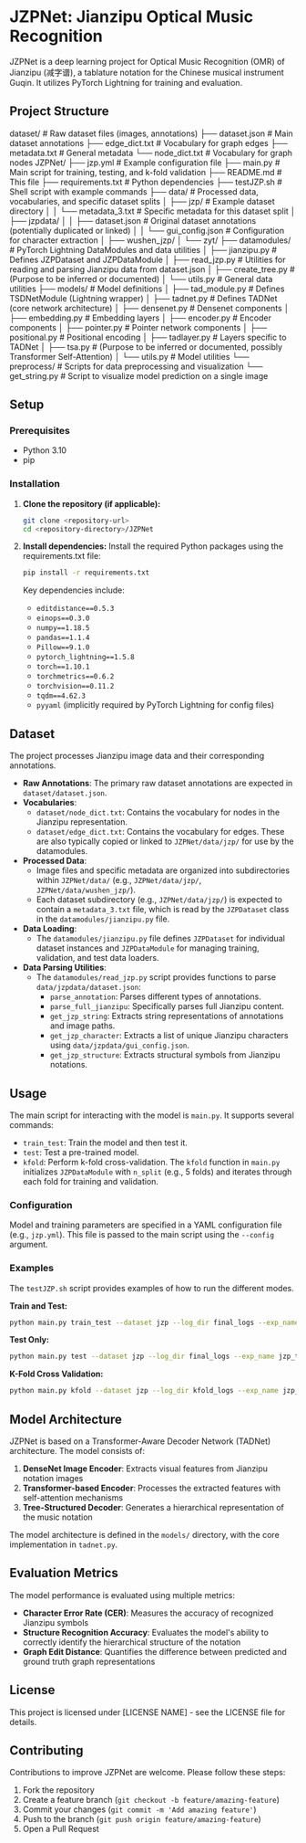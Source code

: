 # JZPNet: Jianzipu Optical Music Recognition

JZPNet is a deep learning project for Optical Music Recognition (OMR) of Jianzipu (减字谱), a tablature notation for the Chinese musical instrument Guqin. It utilizes PyTorch Lightning for training and evaluation.

## Project Structure

dataset/              # Raw dataset files (images, annotations)
├── dataset.json      # Main dataset annotations
├── edge_dict.txt     # Vocabulary for graph edges
├── metadata.txt      # General metadata
└── node_dict.txt     # Vocabulary for graph nodes
JZPNet/
├── jzp.yml           # Example configuration file
├── main.py           # Main script for training, testing, and k-fold validation
├── README.md         # This file
├── requirements.txt  # Python dependencies
├── testJZP.sh        # Shell script with example commands
├── data/             # Processed data, vocabularies, and specific dataset splits
│   ├── jzp/          # Example dataset directory
│   │   └── metadata_3.txt # Specific metadata for this dataset split
│   ├── jzpdata/
│   │   ├── dataset.json     # Original dataset annotations (potentially duplicated or linked)
│   │   └── gui_config.json  # Configuration for character extraction
│   ├── wushen_jzp/
│   └── zyt/
├── datamodules/      # PyTorch Lightning DataModules and data utilities
│   ├── jianzipu.py   # Defines JZPDataset and JZPDataModule
│   ├── read_jzp.py   # Utilities for reading and parsing Jianzipu data from dataset.json
│   ├── create_tree.py # (Purpose to be inferred or documented)
│   └── utils.py      # General data utilities
├── models/           # Model definitions
│   ├── tad_module.py # Defines TSDNetModule (Lightning wrapper)
│   ├── tadnet.py     # Defines TADNet (core network architecture)
│   ├── densenet.py   # Densenet components
│   ├── embedding.py  # Embedding layers
│   ├── encoder.py    # Encoder components
│   ├── pointer.py    # Pointer network components
│   ├── positional.py # Positional encoding
│   ├── tadlayer.py   # Layers specific to TADNet
│   ├── tsa.py        # (Purpose to be inferred or documented, possibly Transformer Self-Attention)
│   └── utils.py      # Model utilities
└── preprocess/       # Scripts for data preprocessing and visualization
    └── get_string.py # Script to visualize model prediction on a single image

## Setup

### Prerequisites

*   Python 3.10
*   pip

### Installation

1.  **Clone the repository (if applicable):**
    ```bash
    git clone <repository-url>
    cd <repository-directory>/JZPNet
    ```

2.  **Install dependencies:**
    Install the required Python packages using the requirements.txt file:
    ```bash
    pip install -r requirements.txt
    ```
    Key dependencies include:
    *   `editdistance==0.5.3`
    *   `einops==0.3.0`
    *   `numpy==1.18.5`
    *   `pandas==1.1.4`
    *   `Pillow==9.1.0`
    *   `pytorch_lightning==1.5.8`
    *   `torch==1.10.1`
    *   `torchmetrics==0.6.2`
    *   `torchvision==0.11.2`
    *   `tqdm==4.62.3`
    *   `pyyaml` (implicitly required by PyTorch Lightning for config files)

## Dataset

The project processes Jianzipu image data and their corresponding annotations.

*   **Raw Annotations**: The primary raw dataset annotations are expected in `dataset/dataset.json`.
*   **Vocabularies**:
    *   `dataset/node_dict.txt`: Contains the vocabulary for nodes in the Jianzipu representation.
    *   `dataset/edge_dict.txt`: Contains the vocabulary for edges.
    These are also typically copied or linked to `JZPNet/data/jzp/` for use by the datamodules.
*   **Processed Data**:
    *   Image files and specific metadata are organized into subdirectories within `JZPNet/data/` (e.g., `JZPNet/data/jzp/`, `JZPNet/data/wushen_jzp/`).
    *   Each dataset subdirectory (e.g., `JZPNet/data/jzp/`) is expected to contain a `metadata_3.txt` file, which is read by the `JZPDataset` class in the `datamodules/jianzipu.py` file.
*   **Data Loading**:
    *   The `datamodules/jianzipu.py` file defines `JZPDataset` for individual dataset instances and `JZPDataModule` for managing training, validation, and test data loaders.
*   **Data Parsing Utilities**:
    *   The `datamodules/read_jzp.py` script provides functions to parse `data/jzpdata/dataset.json`:
        *   `parse_annotation`: Parses different types of annotations.
        *   `parse_full_jianzipu`: Specifically parses full Jianzipu content.
        *   `get_jzp_string`: Extracts string representations of annotations and image paths.
        *   `get_jzp_character`: Extracts a list of unique Jianzipu characters using `data/jzpdata/gui_config.json`.
        *   `get_jzp_structure`: Extracts structural symbols from Jianzipu notations.

## Usage

The main script for interacting with the model is `main.py`. It supports several commands:

*   `train_test`: Train the model and then test it.
*   `test`: Test a pre-trained model.
*   `kfold`: Perform k-fold cross-validation. The `kfold` function in `main.py` initializes `JZPDataModule` with `n_split` (e.g., 5 folds) and iterates through each fold for training and validation.

### Configuration

Model and training parameters are specified in a YAML configuration file (e.g., `jzp.yml`). This file is passed to the main script using the `--config` argument.

### Examples

The `testJZP.sh` script provides examples of how to run the different modes.

**Train and Test:**
```bash
python main.py train_test --dataset jzp --log_dir final_logs --exp_name jzp --config "configs/jzp.yml" --gpu 0 --progress_bar
```

**Test Only:**
```bash
python main.py test --dataset jzp --log_dir final_logs --exp_name jzp_test --config "configs/jzp.yml" --gpu 0 --ckpt_path "path/to/checkpoint.ckpt"
```

**K-Fold Cross Validation:**
```bash
python main.py kfold --dataset jzp --log_dir kfold_logs --exp_name jzp_kfold --config "configs/jzp.yml" --gpu 0 --n_split 5
```

## Model Architecture

JZPNet is based on a Transformer-Aware Decoder Network (TADNet) architecture. The model consists of:

1. **DenseNet Image Encoder**: Extracts visual features from Jianzipu notation images
2. **Transformer-based Encoder**: Processes the extracted features with self-attention mechanisms
3. **Tree-Structured Decoder**: Generates a hierarchical representation of the music notation

The model architecture is defined in the `models/` directory, with the core implementation in `tadnet.py`.

## Evaluation Metrics

The model performance is evaluated using multiple metrics:

- **Character Error Rate (CER)**: Measures the accuracy of recognized Jianzipu symbols
- **Structure Recognition Accuracy**: Evaluates the model's ability to correctly identify the hierarchical structure of the notation
- **Graph Edit Distance**: Quantifies the difference between predicted and ground truth graph representations

## License

This project is licensed under [LICENSE NAME] - see the LICENSE file for details.

## Contributing

Contributions to improve JZPNet are welcome. Please follow these steps:

1. Fork the repository
2. Create a feature branch (`git checkout -b feature/amazing-feature`)
3. Commit your changes (`git commit -m 'Add amazing feature'`)
4. Push to the branch (`git push origin feature/amazing-feature`)
5. Open a Pull Request
